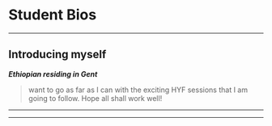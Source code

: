 # Student Bios


---

## Introducing myself

*__Ethiopian residing in Gent__*
> want to go as far as I can with the exciting HYF sessions that I am going to follow. Hope all shall work well!
___
___

